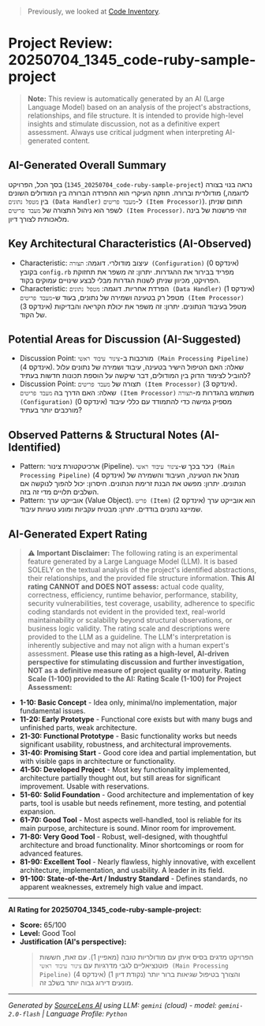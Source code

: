 > Previously, we looked at [Code Inventory](07_code_inventory.md).

# Project Review: 20250704_1345_code-ruby-sample-project
> **Note:** This review is automatically generated by an AI (Large Language Model) based on an analysis of the project's abstractions, relationships, and file structure. It is intended to provide high-level insights and stimulate discussion, not as a definitive expert assessment. Always use critical judgment when interpreting AI-generated content.
## AI-Generated Overall Summary
בסך הכל, הפרויקט (`20250704_1345_code-ruby-sample-project`) נראה בנוי בצורה מודולרית וברורה. חוזקה העיקרי הוא ההפרדה הברורה בין המודולים השונים (לדוגמה, בין `מטפל נתונים (Data Handler)` ל-`מעבד פריטים (Item Processor)`). תחום שניתן לשפר הוא ניהול התצורה של `מעבד פריטים (Item Processor)`. זוהי פרשנות של בינה מלאכותית לצורך דיון.
## Key Architectural Characteristics (AI-Observed)
- Characteristic: עיצוב מודולרי. דוגמה: `תצורה (Configuration)` (אינדקס 0) בקובץ `config.rb` מפריד בבירור את ההגדרות. יתרון: זה משפר את תחזוקת הפרויקט, מכיוון שניתן לשנות הגדרות מבלי לבצע שינויים עמוקים בקוד.
- Characteristic: הפרדת אחריות. דוגמה: `מטפל נתונים (Data Handler)` (אינדקס 1) מטפל רק בטעינה ושמירה של נתונים, בעוד ש-`מעבד פריטים (Item Processor)` (אינדקס 3) מטפל בעיבוד הנתונים. יתרון: זה משפר את יכולת הקריאה והבדיקות של הקוד.
## Potential Areas for Discussion (AI-Suggested)
- Discussion Point: מורכבות ב-`צינור עיבוד ראשי (Main Processing Pipeline)` (אינדקס 4). שאלה: האם הטיפול הישיר בטעינה, עיבוד ושמירה של נתונים עלול להוביל לצימוד הדוק בין המודולים, דבר שיקשה על הוספת תכונות חדשות בעתיד?
- Discussion Point: תצורה של `מעבד פריטים (Item Processor)` (אינדקס 3). שאלה: האם הדרך בה `מעבד פריטים (Item Processor)` משתמש בהגדרות מ-`תצורה (Configuration)` (אינדקס 0) מספיק גמישה כדי להתמודד עם כללי עיבוד מורכבים יותר בעתיד?
## Observed Patterns & Structural Notes (AI-Identified)
- Pattern: ארכיטקטורת צינור (Pipeline). ניכר בכך ש-`צינור עיבוד ראשי (Main Processing Pipeline)` (אינדקס 4) מנהל את הטעינה, העיבוד והשמירה של הנתונים. יתרון: מפשט את הבנת זרימת הנתונים. חיסרון: יכול להפוך לנוקשה אם השלבים תלויים מדי זה בזה.
- Pattern: אובייקט ערך (Value Object). `פריט (Item)` (אינדקס 2) הוא אובייקט ערך שמייצג נתונים בודדים. יתרון: מבטיח עקביות ומונע טעויות עיבוד.
## AI-Generated Expert Rating
> ⚠️ **Important Disclaimer:** The following rating is an experimental feature generated by a Large Language Model (LLM). It is based SOLELY on the textual analysis of the project's identified abstractions, their relationships, and the provided file structure information.
> **This AI rating CANNOT and DOES NOT assess:** actual code quality, correctness, efficiency, runtime behavior, performance, stability, security vulnerabilities, test coverage, usability, adherence to specific coding standards not evident in the provided text, real-world maintainability or scalability beyond structural observations, or business logic validity.
> The rating scale and descriptions were provided to the LLM as a guideline. The LLM's interpretation is inherently subjective and may not align with a human expert's assessment.
> **Please use this rating as a high-level, AI-driven perspective for stimulating discussion and further investigation, NOT as a definitive measure of project quality or maturity.**
**Rating Scale (1-100) provided to the AI:**
**Rating Scale (1-100) for Project Assessment:**
*   **1-10: Basic Concept** - Idea only, minimal/no implementation, major fundamental issues.
*   **11-20: Early Prototype** - Functional core exists but with many bugs and unfinished parts, weak architecture.
*   **21-30: Functional Prototype** - Basic functionality works but needs significant usability, robustness, and architectural improvements.
*   **31-40: Promising Start** - Good core idea and partial implementation, but with visible gaps in architecture or functionality.
*   **41-50: Developed Project** - Most key functionality implemented, architecture partially thought out, but still areas for significant improvement. Usable with reservations.
*   **51-60: Solid Foundation** - Good architecture and implementation of key parts, tool is usable but needs refinement, more testing, and potential expansion.
*   **61-70: Good Tool** - Most aspects well-handled, tool is reliable for its main purpose, architecture is sound. Minor room for improvement.
*   **71-80: Very Good Tool** - Robust, well-designed, with thoughtful architecture and broad functionality. Minor shortcomings or room for advanced features.
*   **81-90: Excellent Tool** - Nearly flawless, highly innovative, with excellent architecture, implementation, and usability. A leader in its field.
*   **91-100: State-of-the-Art / Industry Standard** - Defines standards, no apparent weaknesses, extremely high value and impact.
---
**AI Rating for 20250704_1345_code-ruby-sample-project:**
*   **Score:** 65/100
*   **Level:** Good Tool
*   **Justification (AI's perspective):**
    > הפרויקט מדגים בסיס איתן עם מודולריות טובה (מאפיין 1). עם זאת, חששות פוטנציאליים לגבי מדרגיות עם `צינור עיבוד ראשי (Main Processing Pipeline)` (אינדקס 4) והצורך בטיפול שגיאות ברור יותר (נקודת דיון 1) מונעים דירוג גבוה יותר בשלב זה.


---

*Generated by [SourceLens AI](https://github.com/openXFlow/sourceLensAI) using LLM: `gemini` (cloud) - model: `gemini-2.0-flash` | Language Profile: `Python`*